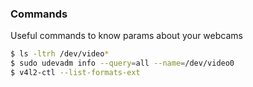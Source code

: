 ### Commands
Useful commands to know params about your webcams

```bash
$ ls -ltrh /dev/video*
$ sudo udevadm info --query=all --name=/dev/video0
$ v4l2-ctl --list-formats-ext
```
